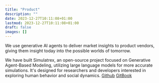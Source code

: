 ```yaml
---
title: "Product"
description: ""
date: 2023-12-27T10:11:08+01:00
lastmod: 2023-12-27T10:11:08+01:00
draft: false
images: []
---
```


We use generative AI agents to deliver market insights to product vendors, giving them insight today into the possible worlds of tomorrow. 

We have built Simulatrex, an open-source project focused on Generative Agent-Based Modeling, utilizing large language models for more accurate simulations. It's designed for researchers and developers interested in exploring human behavior and social dynamics.
<a href='https://github.com/simulatrex/simulatrex/'>Github</a>
<a href='https://simulatrex.gitbook.io/simulatrex/overview/about'>GitBook</a>